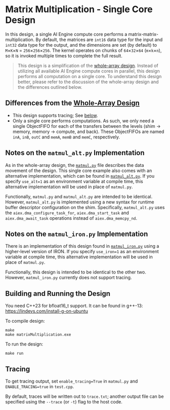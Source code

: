 <!---//===- README.md --------------------------*- Markdown -*-===//
//
// This file is licensed under the Apache License v2.0 with LLVM Exceptions.
// See https://llvm.org/LICENSE.txt for license information.
// SPDX-License-Identifier: Apache-2.0 WITH LLVM-exception
//
// Copyright (C) 2022, Advanced Micro Devices, Inc.
// 
//===----------------------------------------------------------------------===//-->

# Matrix Multiplication - Single Core Design

In this design, a single AI Engine compute core performs a matrix-matrix-multiplication. By default, the matrices are `int16` data type for the input and `int32` data type for the output, and the dimensions are set (by default) to `M`&times;`K`&times;`N` = `256`&times;`256`&times;`256`. The kernel operates on chunks of `64`&times;`32`&times;`64` (`m`&times;`k`&times;`n`), so it is invoked multiple times to complete the full result.

> This design is a simplification of the [whole-array design](../whole_array/README.md). Instead of utilizing all available AI Engine compute cores in parallel, this design performs all computation on a single core. To understand this design better, please refer to the discussion of the whole-array design and the differences outlined below.

## Differences from the [Whole-Array Design](../whole_array/README.md)

* This design supports tracing; See [below](#tracing).
* Only a single core performs computations. As such, we only need a single ObjectFIFO for each of the transfers between the levels (shim &rightarrow; memory, memory &rightarrow; compute, and back). These ObjectFIFOs are named `inA`, `inB`, `outC` and `memA`, `memB` and `memC`, respectively. 

## Notes on the `matmul_alt.py` Implementation

As in the whole-array design, the [`matmul.py`](./matmul.py) file describes the data movement of the design. This single core example also comes with an alternative implementation, which can be found in [`matmul_alt.py`](./matmul_alt.py). If you specify `use_alt=1` as an environment variable at compile time, this alternative implementation will be used in place of `matmul.py`.

Functionally, `matmul.py` and `matmul_alt.py` are intended to be identical. However, `matmul_alt.py` is implemented using a new syntax for runtime buffer descriptor configuration on the shim. Specifically, `matmul_alt.py` uses the `aiex.dma_configure_task_for`, `aiex.dma_start_task` and `aiex.dma_await_task` operations instead of `aiex.dma_memcpy_nd`.

## Notes on the `matmul_iron.py` Implementation

There is an implementation of this design found in [`matmul_iron.py`](./matmul_iron.py) using a higher-level version of IRON. If you specify `use_iron=1` as an environment variable at compile time, this alternative implementation will be used in place of `matmul.py`.

Functionally, this design is intended to be identical to the other two. However, `matmul_iron.py` currently does not support tracing.

## Building and Running the Design

You need C++23 for bfloat16_t support. It can be found in g++-13: https://lindevs.com/install-g-on-ubuntu

To compile design:
```
make
make matrixMultiplication.exe
```

To run the design:
```
make run
```

## Tracing

To get tracing output, set `enable_tracing=True` in `matmul.py` and `ENABLE_TRACING=true` in `test.cpp`.

By default, traces will be written out to `trace.txt`; another output file can be specified using the `--trace` (or `-t`) flag to the host code.
